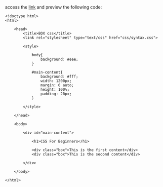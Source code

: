access the [link](https://htmlpreview.github.io/?https://github.com/fauxmaux/fauxmaux.github.io/blob/main/html_tests/box/box.html) and preview the following code:

```
<!doctype html>
<html>

    <head>
        <title>BOX css</title>
        <link rel="stylesheet" type="text/css" href="css/syntax.css">
        
        <style>
            
            body{
                background: #eee;
            }
            
            #main-content{
                background: #fff;
                width: 1200px;
                margin: 0 auto;
                height: 100%;
                padding: 20px;
            }
            
        </style>
        
    </head>        
    
    <body>
    
        <div id="main-content">
        
            <h1>CSS For Beginners</h1>
        
            <div class="box">This is the first content</div>
            <div class="box">This is the second content</div>
        
        </div>

    </body>

</html>
```
